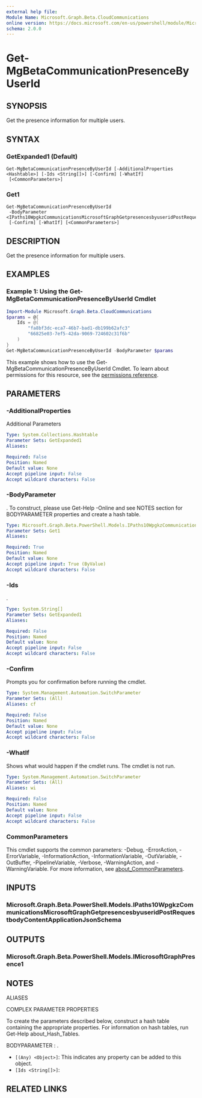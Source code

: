```yaml
---
external help file:
Module Name: Microsoft.Graph.Beta.CloudCommunications
online version: https://docs.microsoft.com/en-us/powershell/module/Microsoft.Graph.cloudcommunications/get-mgcommunicationpresencebyuserid
schema: 2.0.0
---
```


# Get-MgBetaCommunicationPresenceByUserId

## SYNOPSIS
Get the presence information for multiple users.

## SYNTAX

### GetExpanded1 (Default)
```
Get-MgBetaCommunicationPresenceByUserId [-AdditionalProperties <Hashtable>] [-Ids <String[]>] [-Confirm] [-WhatIf]
 [<CommonParameters>]
```

### Get1
```
Get-MgBetaCommunicationPresenceByUserId
 -BodyParameter <IPaths10WpgkzCommunicationsMicrosoftGraphGetpresencesbyuseridPostRequestbodyContentApplicationJsonSchema>
 [-Confirm] [-WhatIf] [<CommonParameters>]
```

## DESCRIPTION
Get the presence information for multiple users.

## EXAMPLES

### Example 1: Using the Get-MgBetaCommunicationPresenceByUserId Cmdlet
```powershell
Import-Module Microsoft.Graph.Beta.CloudCommunications
$params = @{
	Ids = @(
		"fa8bf3dc-eca7-46b7-bad1-db199b62afc3"
		"66825e03-7ef5-42da-9069-724602c31f6b"
	)
}
Get-MgBetaCommunicationPresenceByUserId -BodyParameter $params
```

This example shows how to use the Get-MgBetaCommunicationPresenceByUserId Cmdlet.
To learn about permissions for this resource, see the [permissions reference](/graph/permissions-reference).

## PARAMETERS

### -AdditionalProperties
Additional Parameters

```yaml
Type: System.Collections.Hashtable
Parameter Sets: GetExpanded1
Aliases:

Required: False
Position: Named
Default value: None
Accept pipeline input: False
Accept wildcard characters: False
```

### -BodyParameter
.
To construct, please use Get-Help -Online and see NOTES section for BODYPARAMETER properties and create a hash table.

```yaml
Type: Microsoft.Graph.Beta.PowerShell.Models.IPaths10WpgkzCommunicationsMicrosoftGraphGetpresencesbyuseridPostRequestbodyContentApplicationJsonSchema
Parameter Sets: Get1
Aliases:

Required: True
Position: Named
Default value: None
Accept pipeline input: True (ByValue)
Accept wildcard characters: False
```

### -Ids
.

```yaml
Type: System.String[]
Parameter Sets: GetExpanded1
Aliases:

Required: False
Position: Named
Default value: None
Accept pipeline input: False
Accept wildcard characters: False
```

### -Confirm
Prompts you for confirmation before running the cmdlet.

```yaml
Type: System.Management.Automation.SwitchParameter
Parameter Sets: (All)
Aliases: cf

Required: False
Position: Named
Default value: None
Accept pipeline input: False
Accept wildcard characters: False
```

### -WhatIf
Shows what would happen if the cmdlet runs.
The cmdlet is not run.

```yaml
Type: System.Management.Automation.SwitchParameter
Parameter Sets: (All)
Aliases: wi

Required: False
Position: Named
Default value: None
Accept pipeline input: False
Accept wildcard characters: False
```

### CommonParameters
This cmdlet supports the common parameters: -Debug, -ErrorAction, -ErrorVariable, -InformationAction, -InformationVariable, -OutVariable, -OutBuffer, -PipelineVariable, -Verbose, -WarningAction, and -WarningVariable. For more information, see [about_CommonParameters](http://go.microsoft.com/fwlink/?LinkID=113216).

## INPUTS

### Microsoft.Graph.Beta.PowerShell.Models.IPaths10WpgkzCommunicationsMicrosoftGraphGetpresencesbyuseridPostRequestbodyContentApplicationJsonSchema

## OUTPUTS

### Microsoft.Graph.Beta.PowerShell.Models.IMicrosoftGraphPresence1

## NOTES

ALIASES

COMPLEX PARAMETER PROPERTIES

To create the parameters described below, construct a hash table containing the appropriate properties. For information on hash tables, run Get-Help about_Hash_Tables.


BODYPARAMETER <IPaths10WpgkzCommunicationsMicrosoftGraphGetpresencesbyuseridPostRequestbodyContentApplicationJsonSchema>: .
  - `[(Any) <Object>]`: This indicates any property can be added to this object.
  - `[Ids <String[]>]`: 

## RELATED LINKS

